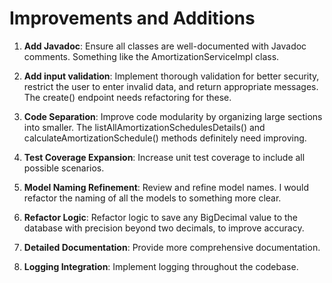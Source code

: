 # Improvements and Additions

1. **Add Javadoc**: Ensure all classes are well-documented with Javadoc comments. Something like the AmortizationServiceImpl class.

2. **Add input validation**: Implement thorough validation for better security, restrict the user to enter invalid data, and return appropriate messages. The create() endpoint needs refactoring for these.

3. **Code Separation**: Improve code modularity by organizing large sections into smaller. The listAllAmortizationSchedulesDetails() and calculateAmortizationSchedule() methods definitely need improving.

4. **Test Coverage Expansion**: Increase unit test coverage to include all possible scenarios.

5. **Model Naming Refinement**: Review and refine model names. I would refactor the naming of all the models to something more clear.

6. **Refactor Logic**: Refactor logic to save any BigDecimal value to the database with precision beyond two decimals, to improve accuracy.

7. **Detailed Documentation**: Provide more comprehensive documentation.

8. **Logging Integration**: Implement logging throughout the codebase.